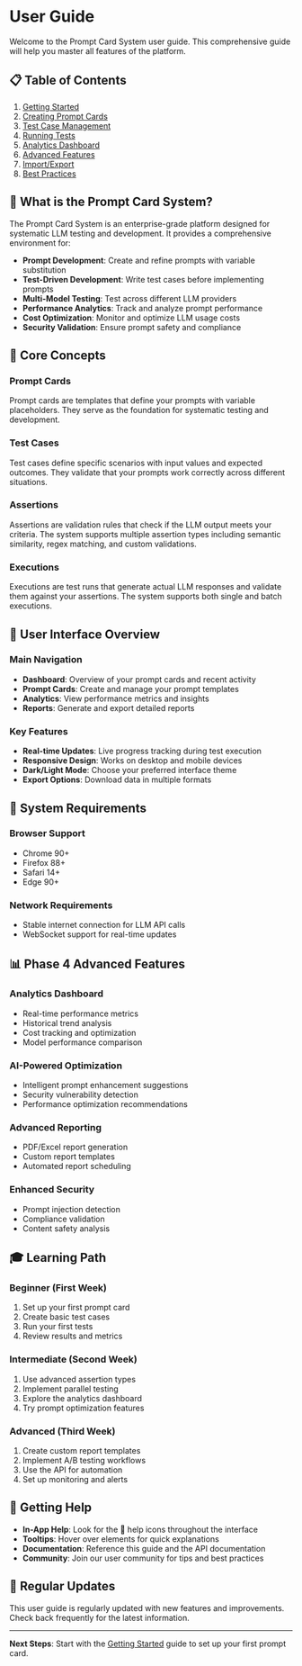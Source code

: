 # User Guide

Welcome to the Prompt Card System user guide. This comprehensive guide will help you master all features of the platform.

## 📋 Table of Contents

1. [Getting Started](./getting-started.md)
2. [Creating Prompt Cards](./prompt-cards.md)
3. [Test Case Management](./test-cases.md)
4. [Running Tests](./running-tests.md)
5. [Analytics Dashboard](./analytics.md)
6. [Advanced Features](./advanced-features.md)
7. [Import/Export](./import-export.md)
8. [Best Practices](./best-practices.md)

## 🎯 What is the Prompt Card System?

The Prompt Card System is an enterprise-grade platform designed for systematic LLM testing and development. It provides a comprehensive environment for:

- **Prompt Development**: Create and refine prompts with variable substitution
- **Test-Driven Development**: Write test cases before implementing prompts
- **Multi-Model Testing**: Test across different LLM providers
- **Performance Analytics**: Track and analyze prompt performance
- **Cost Optimization**: Monitor and optimize LLM usage costs
- **Security Validation**: Ensure prompt safety and compliance

## 🚀 Core Concepts

### Prompt Cards
Prompt cards are templates that define your prompts with variable placeholders. They serve as the foundation for systematic testing and development.

### Test Cases
Test cases define specific scenarios with input values and expected outcomes. They validate that your prompts work correctly across different situations.

### Assertions
Assertions are validation rules that check if the LLM output meets your criteria. The system supports multiple assertion types including semantic similarity, regex matching, and custom validations.

### Executions
Executions are test runs that generate actual LLM responses and validate them against your assertions. The system supports both single and batch executions.

## 🎨 User Interface Overview

### Main Navigation
- **Dashboard**: Overview of your prompt cards and recent activity
- **Prompt Cards**: Create and manage your prompt templates
- **Analytics**: View performance metrics and insights
- **Reports**: Generate and export detailed reports

### Key Features
- **Real-time Updates**: Live progress tracking during test execution
- **Responsive Design**: Works on desktop and mobile devices
- **Dark/Light Mode**: Choose your preferred interface theme
- **Export Options**: Download data in multiple formats

## 🔧 System Requirements

### Browser Support
- Chrome 90+
- Firefox 88+
- Safari 14+
- Edge 90+

### Network Requirements
- Stable internet connection for LLM API calls
- WebSocket support for real-time updates

## 📊 Phase 4 Advanced Features

### Analytics Dashboard
- Real-time performance metrics
- Historical trend analysis
- Cost tracking and optimization
- Model performance comparison

### AI-Powered Optimization
- Intelligent prompt enhancement suggestions
- Security vulnerability detection
- Performance optimization recommendations

### Advanced Reporting
- PDF/Excel report generation
- Custom report templates
- Automated report scheduling

### Enhanced Security
- Prompt injection detection
- Compliance validation
- Content safety analysis

## 🎓 Learning Path

### Beginner (First Week)
1. Set up your first prompt card
2. Create basic test cases
3. Run your first tests
4. Review results and metrics

### Intermediate (Second Week)
1. Use advanced assertion types
2. Implement parallel testing
3. Explore the analytics dashboard
4. Try prompt optimization features

### Advanced (Third Week)
1. Create custom report templates
2. Implement A/B testing workflows
3. Use the API for automation
4. Set up monitoring and alerts

## 🤝 Getting Help

- **In-App Help**: Look for the 📖 help icons throughout the interface
- **Tooltips**: Hover over elements for quick explanations
- **Documentation**: Reference this guide and the API documentation
- **Community**: Join our user community for tips and best practices

## 🔄 Regular Updates

This user guide is regularly updated with new features and improvements. Check back frequently for the latest information.

---

**Next Steps**: Start with the [Getting Started](./getting-started.md) guide to set up your first prompt card.